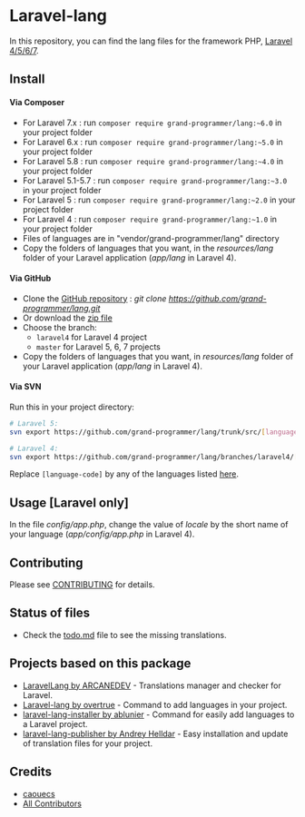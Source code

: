 # Laravel-lang

In this repository, you can find the lang files for the framework PHP, [Laravel 4/5/6/7](https://laravel.com).

## Install

#### Via Composer
* For Laravel 7.x : run `composer require grand-programmer/lang:~6.0` in your project folder
* For Laravel 6.x : run `composer require grand-programmer/lang:~5.0` in your project folder
* For Laravel 5.8 : run `composer require grand-programmer/lang:~4.0` in your project folder
* For Laravel 5.1-5.7 : run `composer require grand-programmer/lang:~3.0` in your project folder
* For Laravel 5 : run `composer require grand-programmer/lang:~2.0` in your project folder
* For Laravel 4 : run `composer require grand-programmer/lang:~1.0` in your project folder
* Files of languages are in "vendor/grand-programmer/lang" directory
* Copy the folders of languages that you want, in the *resources/lang* folder of your Laravel application (*app/lang* in Laravel 4).

#### Via GitHub

* Clone the [GitHub repository](https://github.com/grand-programmer/lang/) : *git clone https://github.com/grand-programmer/lang.git*
* Or download the [zip file](https://github.com/grand-programmer/lang/archive/master.zip)
* Choose the branch:
    * `laravel4` for Laravel 4 project
    * `master` for Laravel 5, 6, 7 projects
* Copy the folders of languages that you want, in *resources/lang* folder of your Laravel application (*app/lang* in Laravel 4).

#### Via SVN

Run this in your project directory:

```sh
# Laravel 5:
svn export https://github.com/grand-programmer/lang/trunk/src/[language-code] resources/lang/[language-code]

# Laravel 4:
svn export https://github.com/grand-programmer/lang/branches/laravel4/[language-code] app/lang/[language-code]
```

Replace `[language-code]` by any of the languages listed [here](src).

## Usage [Laravel only]

In the file *config/app.php*, change the value of *locale* by the short name of your language (*app/config/app.php* in Laravel 4).


## Contributing

Please see [CONTRIBUTING](CONTRIBUTING.md) for details.

## Status of files

* Check the [todo.md](todo.md) file to see the missing translations.

## Projects based on this package

* [LaravelLang by ARCANEDEV](https://github.com/ARCANEDEV/LaravelLang) - Translations manager and checker for Laravel.
* [Laravel-lang by overtrue](https://github.com/overtrue/laravel-lang) - Command to add languages in your project.
* [laravel-lang-installer by ablunier](https://github.com/ablunier/laravel-lang-installer) - Command for easily add languages to a Laravel project.
* [laravel-lang-publisher by Andrey Helldar](https://github.com/andrey-helldar/laravel-lang-publisher) - Easy installation and update of translation files for your project.

## Credits

- [caouecs](https://github.com/caouecs)
- [All Contributors](https://github.com/grand-programmer/lang/graphs/contributors)
